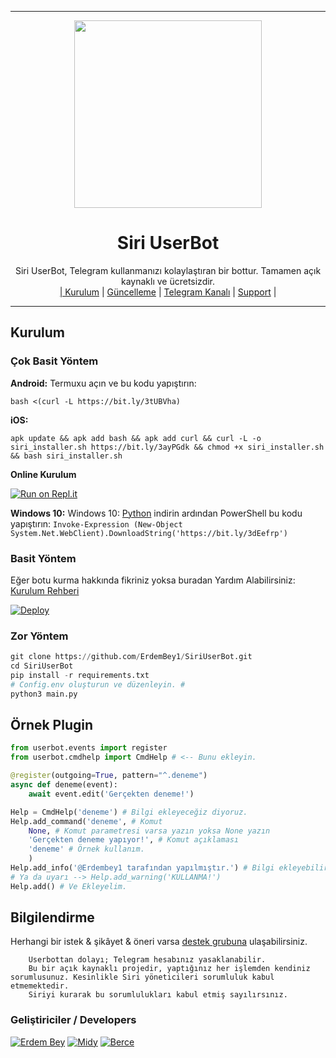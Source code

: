 
----

<div align="center">
  <img src="https://github.com/ErdemBey1/SiriNewInstaller/blob/main/SiriLogo.jpg" width="300" height="300">
  <h1>Siri UserBot</h1>
</div>
<p align="center">
    Siri UserBot, Telegram kullanmanızı kolaylaştıran bir bottur. Tamamen açık kaynaklı ve ücretsizdir.
    <br>
        <a href="https://github.com/ErdemBey1/SiriUserBot/blob/master/README.md#kurulum">| Kurulum</a> |
        <a href="https://github.com/ErdemBey1/SiriUserBot/wiki/G%C3%BCncelleme">Güncelleme</a> |
        <a href="https://t.me/SiriUserBot">Telegram Kanalı</a> |
        <a href="https://t.me/SiriSupport">Support</a> |
    <br>
</p>

----

## Kurulum
### Çok Basit Yöntem

**Android:** Termuxu açın ve bu kodu yapıştırın:

` bash <(curl -L https://bit.ly/3tUBVha) `

**iOS:**  

`apk update && apk add bash && apk add curl && curl -L -o siri_installer.sh https://bit.ly/3ayPGdk && chmod +x siri_installer.sh && bash siri_installer.sh`

**Online Kurulum**

[![Run on Repl.it](https://repl.it/badge/github/ErdemBey1/siriinstaller)](https://repl.it/@ErdemBey1/siriinstaller)

**Windows 10:** Windows 10: [Python](https://www.microsoft.com/en-us/p/python-38/9mssztt1n39l?activetab=pivot:overviewtab) indirin ardından PowerShell bu kodu yapıştırın:
`Invoke-Expression (New-Object System.Net.WebClient).DownloadString('https://bit.ly/3dEefrp')`

### Basit Yöntem
Eğer botu kurma hakkında fikriniz yoksa buradan Yardım Alabilirsiniz: [Kurulum Rehberi](https://t.me/sirisupport)

[![Deploy](https://www.herokucdn.com/deploy/button.svg)](https://heroku.com/deploy?template=https://github.com/ErdemBey1/SiriUserBot)
### Zor Yöntem
```python
git clone https://github.com/ErdemBey1/SiriUserBot.git
cd SiriUserBot
pip install -r requirements.txt
# Config.env oluşturun ve düzenleyin. #
python3 main.py
```

## Örnek Plugin
```python
from userbot.events import register
from userbot.cmdhelp import CmdHelp # <-- Bunu ekleyin.

@register(outgoing=True, pattern="^.deneme")
async def deneme(event):
    await event.edit('Gerçekten deneme!')

Help = CmdHelp('deneme') # Bilgi ekleyeceğiz diyoruz.
Help.add_command('deneme', # Komut
    None, # Komut parametresi varsa yazın yoksa None yazın
    'Gerçekten deneme yapıyor!', # Komut açıklaması
    'deneme' # Örnek kullanım.
    )
Help.add_info('@Erdembey1 tarafından yapılmıştır.') # Bilgi ekleyebilirsiniz.
# Ya da uyarı --> Help.add_warning('KULLANMA!')
Help.add() # Ve Ekleyelim.
```

## Bilgilendirme
Herhangi bir istek & şikâyet & öneri varsa [destek grubuna](https://t.me/SiriSupport) ulaşabilirsiniz.

```
    Userbottan dolayı; Telegram hesabınız yasaklanabilir.
    Bu bir açık kaynaklı projedir, yaptığınız her işlemden kendiniz sorumlusunuz. Kesinlikle Siri yöneticileri sorumluluk kabul etmemektedir.
    Siriyi kurarak bu sorumlulukları kabul etmiş sayılırsınız.
```
### Geliştiriciler / Developers
[![Erdem Bey](https://github.com/erdembey1.png?size=100)](https://github.com/erdembey1)  [![Midy](https://github.com/ribonney.png?size=100)](https://github.com/ribonney)  [![Berce](https://github.com/must4f.png?size=100)](https://github.com/must4f)



